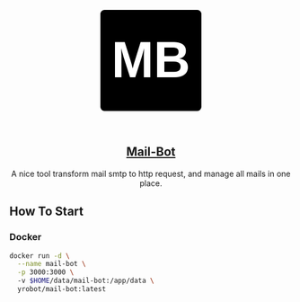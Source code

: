 <p align="center">
  <a href="https://github.com/Yrobot/mail-bot" target="_blank" rel="noopener noreferrer">
    <img width="180" src="data:image/svg+xml;base64,PHN2ZyB3aWR0aD0iMjQwIiBoZWlnaHQ9IjI0MCIgdmlld0JveD0iMCAwIDI0MCAyNDAiIGZpbGw9Im5vbmUiIHhtbG5zPSJodHRwOi8vd3d3LnczLm9yZy8yMDAwL3N2ZyI+CjxyZWN0IHdpZHRoPSIyNDAiIGhlaWdodD0iMjQwIiByeD0iMTAiIGZpbGw9IiMwMDAwMDAiLz4KPHRleHQgeD0iMTIwIiB5PSIxNjAiIGZvbnQtc2l6ZT0iMTIwIiBmb250LWZhbWlseT0ic2Fucy1zZXJpZiIgZm9udC13ZWlnaHQ9ImJvbGQiIHRleHQtYW5jaG9yPSJtaWRkbGUiIGZpbGw9IiNmZmYiPk1CPC90ZXh0Pgo8L3N2Zz4=" alt="logo">
  </a>
</p>
<br/>
<h2 align="center">
  <a href="https://github.com/Yrobot/mail-bot">Mail-Bot</a>
</h2>
<p align="center">
  A nice tool transform mail smtp to http request, and manage all mails in one place.
</p>

<!-- ## Demos -->

## How To Start

### Docker


```bash
docker run -d \
  --name mail-bot \
  -p 3000:3000 \ 
  -v $HOME/data/mail-bot:/app/data \
  yrobot/mail-bot:latest
```